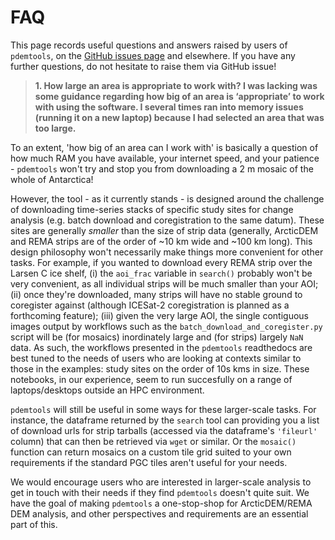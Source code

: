 # FAQ

This page records useful questions and answers raised by users of `pdemtools`, on the [GitHub issues page](https://github.com/trchudley/pdemtools/issues) and elsewhere. If you have any further questions, do not hesitate to raise them via GitHub issue!

> __1. How large an area is appropriate to work with? I was lacking was some guidance regarding how big of an area is ‘appropriate’ to work with using the software. I several times ran into memory issues (running it on a new laptop) because I had selected an area that was too large.__

To an extent, 'how big of an area can I work with' is basically a question of how much RAM you have available, your internet speed, and your patience - `pdemtools` won't try and stop you from downloading a 2 m mosaic of the whole of Antarctica! 

However, the tool - as it currently stands - is designed around the challenge of downloading time-series stacks of specific study sites for change analysis (e.g. batch download and coregistration to the same datum). These sites are generally _smaller_ than the size of strip data (generally, ArcticDEM and REMA strips are of the order of ~10 km wide and ~100 km long). This design philosophy won't necessarily make things more convenient for other tasks. For example, if you wanted to download every REMA strip over the Larsen C ice shelf, (i) the `aoi_frac` variable in `search()` probably won't be very convenient, as all individual strips will be much smaller than your AOI; (ii) once they're downloaded, many strips will have no stable ground to coregister against (although ICESat-2 coregistration is planned as a forthcoming feature); (iii) given the very large AOI, the single contiguous images output by workflows such as the `batch_download_and_coregister.py` script  will be (for mosaics) inordinately large and (for strips) largely `NaN` data. As such, the workflows presented in the `pdemtools` readthedocs are best tuned to the needs of users who are looking at contexts similar to those in the examples: study sites on the order of 10s kms in size. These notebooks, in our experience, seem to run succesfully on a range of laptops/desktops outside an HPC environment.

`pdemtools` will still be useful in some ways for these larger-scale tasks. For instance, the dataframe returned by the `search` tool can providing you a list of download urls for strip tarballs (accessed via the dataframe's `'fileurl'` column) that can then be retrieved via `wget` or similar. Or the `mosaic()` function can return mosaics on a custom tile grid suited to your own requirements if the standard PGC tiles aren't useful for your needs.

We would encourage users who are interested in larger-scale analysis to get in touch with their needs if they find `pdemtools` doesn't quite suit. We have the goal of making `pdemtools` a one-stop-shop for ArcticDEM/REMA DEM analysis, and other perspectives and requirements are an essential part of this.
